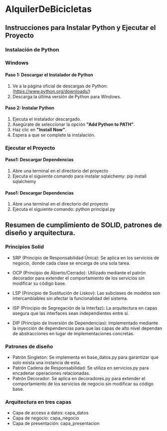 # AlquilerDeBicicletas
## Instrucciones para Instalar Python y Ejecutar el Proyecto

### Instalación de Python

### Windows

#### Paso 1: Descargar el Instalador de Python

1. Ve a la página oficial de descargas de Python: (https://www.python.org/downloads/)
2. Descarga la última versión de Python para Windows.

#### Paso 2: Instalar Python

1. Ejecuta el instalador descargado.
2. Asegúrate de seleccionar la opción **"Add Python to PATH"**.
3. Haz clic en **"Install Now"**.
4. Espera a que se complete la instalación.

### Ejecutar el Proyecto

#### Paso1: Descargar Dependencias

1. Abre una terminal en el directorio del proyecto
2. Ejecuta el siguiente comando para instalar sqlalchemy:
        pip install sqlalchemy

#### Paso1: Descargar Dependencias
1. Abre una terminal en el directorio del proyecto
2. Ejecuta el siguiente comando:
        python principal.py

## Resumen de cumplimiento de SOLID, patrones de diseño y arquitectura.

### Principios Solid

- SRP (Principio de Responsabilidad Única): Se aplica en los servicios de negocio, donde cada clase se encarga de una sola tarea.

- OCP (Principio de Abierto/Cerrado): Utilizado mediante el patrón decorador para extender el comportamiento de los servicios sin modificar su código base.

- LSP (Principio de Sustitución de Liskov): Las subclases de modelos son intercambiables sin afectar la funcionalidad del sistema.

- ISP (Principio de Segregación de la Interfaz): La arquitectura en capas asegura que las interfaces sean independientes entre sí.

- DIP (Principio de Inversión de Dependencias): Implementado mediante la inyección de dependencias para que las capas de alto nivel dependan de abstracciones en lugar de implementaciones concretas.

### Patrones de diseño

- Patrón Singleton: Se implementa en base_datos.py para garantizar que solo exista una instancia de esta.
- Patrón Cadena de Responsabilidad: Se utiliza en servicios.py para encadenar operaciones relacionadas.
- Patrón Decorador: Se aplica en decoradores.py para extender el comportamiento de los servicios de negocio sin modificar su código base.

### Arquitectura en tres capas

- Capa de acceso a datos: capa_datos
- Capa de negocio: capa_negocio
- Capa de presentación: capa_presentacion
